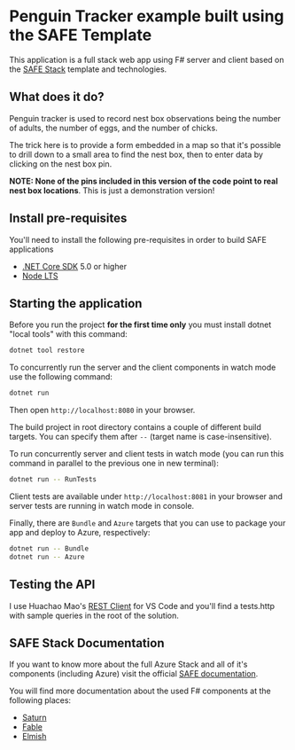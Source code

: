 # Penguin Tracker example built using the SAFE Template

This application is a full stack web app using F# server and client based on the [SAFE Stack](https://safe-stack.github.io/) template and technologies.

## What does it do?
Penguin tracker is used to record nest box observations being the number of adults,
the number of eggs, and the number of chicks.

The trick here is to provide a form embedded in a map so that it's possible
to drill down to a small area to find the nest box, then to enter data by
clicking on the nest box pin.

**NOTE: None of the pins included in this version of the code point to real nest box locations**. This is just a demonstration version!

## Install pre-requisites

You'll need to install the following pre-requisites in order to build SAFE applications

* [.NET Core SDK](https://www.microsoft.com/net/download) 5.0 or higher
* [Node LTS](https://nodejs.org/en/download/)

## Starting the application

Before you run the project **for the first time only** you must install dotnet "local tools" with this command:

```bash
dotnet tool restore
```

To concurrently run the server and the client components in watch mode use the following command:

```bash
dotnet run
```

Then open `http://localhost:8080` in your browser.

The build project in root directory contains a couple of different build targets. You can specify them after `--` (target name is case-insensitive).

To run concurrently server and client tests in watch mode (you can run this command in parallel to the previous one in new terminal):

```bash
dotnet run -- RunTests
```

Client tests are available under `http://localhost:8081` in your browser and server tests are running in watch mode in console.

Finally, there are `Bundle` and `Azure` targets that you can use to package your app and deploy to Azure, respectively:

```bash
dotnet run -- Bundle
dotnet run -- Azure
```
## Testing the API
I use Huachao Mao's [REST Client](https://marketplace.visualstudio.com/items?itemName=humao.rest-client) for VS Code and you'll find a tests.http with sample queries in the root of the solution.

## SAFE Stack Documentation

If you want to know more about the full Azure Stack and all of it's components (including Azure) visit the official [SAFE documentation](https://safe-stack.github.io/docs/).

You will find more documentation about the used F# components at the following places:

* [Saturn](https://saturnframework.org/)
* [Fable](https://fable.io/docs/)
* [Elmish](https://elmish.github.io/elmish/)
